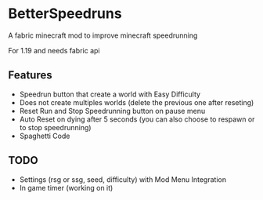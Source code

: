 # BetterSpeedruns
A fabric minecraft mod to improve minecraft speedrunning

For 1.19 and needs fabric api
## Features

- Speedrun button that create a world with Easy Difficulty
- Does not create multiples worlds (delete the previous one after reseting)
- Reset Run and Stop Speedrunning button on pause menu
- Auto Reset on dying after 5 seconds (you can also choose to respawn or to stop speedrunning)
- Spaghetti Code

## TODO
- Settings (rsg or ssg, seed, difficulty) with Mod Menu Integration
- In game timer (working on it)
